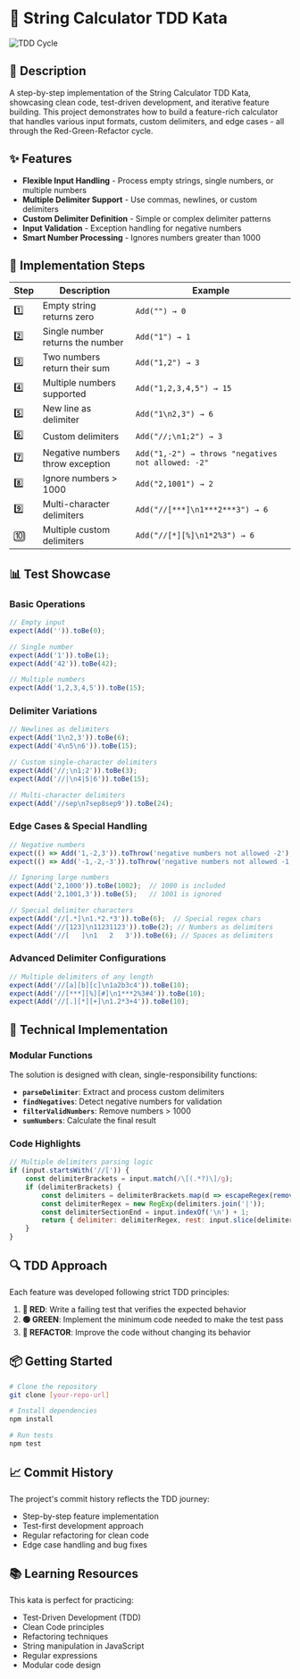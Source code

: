 # 🧮 String Calculator TDD Kata

![TDD Cycle](https://upload.wikimedia.org/wikipedia/commons/0/0b/TDD_Global_Lifecycle.png)

## 📝 Description

A step-by-step implementation of the String Calculator TDD Kata, showcasing clean code, test-driven development, and iterative feature building. This project demonstrates how to build a feature-rich calculator that handles various input formats, custom delimiters, and edge cases - all through the Red-Green-Refactor cycle.

## ✨ Features

- **Flexible Input Handling** - Process empty strings, single numbers, or multiple numbers
- **Multiple Delimiter Support** - Use commas, newlines, or custom delimiters
- **Custom Delimiter Definition** - Simple or complex delimiter patterns
- **Input Validation** - Exception handling for negative numbers  
- **Smart Number Processing** - Ignores numbers greater than 1000

## 🚀 Implementation Steps

| Step | Description | Example |
|------|-------------|---------|
| 1️⃣ | Empty string returns zero | `Add("") → 0` |
| 2️⃣ | Single number returns the number | `Add("1") → 1` |
| 3️⃣ | Two numbers return their sum | `Add("1,2") → 3` |
| 4️⃣ | Multiple numbers supported | `Add("1,2,3,4,5") → 15` |
| 5️⃣ | New line as delimiter | `Add("1\n2,3") → 6` |
| 6️⃣ | Custom delimiters | `Add("//;\n1;2") → 3` |
| 7️⃣ | Negative numbers throw exception | `Add("1,-2") → throws "negatives not allowed: -2"` |
| 8️⃣ | Ignore numbers > 1000 | `Add("2,1001") → 2` |
| 9️⃣ | Multi-character delimiters | `Add("//[***]\n1***2***3") → 6` |
| 🔟 | Multiple custom delimiters | `Add("//[*][%]\n1*2%3") → 6` |

## 📊 Test Showcase

### Basic Operations
```javascript
// Empty input
expect(Add('')).toBe(0);

// Single number
expect(Add('1')).toBe(1);
expect(Add('42')).toBe(42);

// Multiple numbers
expect(Add('1,2,3,4,5')).toBe(15);
```

### Delimiter Variations
```javascript
// Newlines as delimiters
expect(Add('1\n2,3')).toBe(6);
expect(Add('4\n5\n6')).toBe(15);

// Custom single-character delimiters
expect(Add('//;\n1;2')).toBe(3);
expect(Add('//|\n4|5|6')).toBe(15);

// Multi-character delimiters
expect(Add('//sep\n7sep8sep9')).toBe(24);
```

### Edge Cases & Special Handling
```javascript
// Negative numbers
expect(() => Add('1,-2,3')).toThrow('negative numbers not allowed -2');
expect(() => Add('-1,-2,-3')).toThrow('negative numbers not allowed -1,-2,-3');

// Ignoring large numbers
expect(Add('2,1000')).toBe(1002);  // 1000 is included
expect(Add('2,1001,3')).toBe(5);   // 1001 is ignored

// Special delimiter characters
expect(Add('//[.*]\n1.*2.*3')).toBe(6);  // Special regex chars
expect(Add('//[123]\n11231123')).toBe(2); // Numbers as delimiters
expect(Add('//[   ]\n1   2   3')).toBe(6); // Spaces as delimiters
```

### Advanced Delimiter Configurations
```javascript
// Multiple delimiters of any length
expect(Add('//[a][b][c]\n1a2b3c4')).toBe(10);
expect(Add('//[***][%][#]\n1***2%3#4')).toBe(10);
expect(Add('//[.][*][+]\n1.2*3+4')).toBe(10);
```

## 🧠 Technical Implementation

### Modular Functions
The solution is designed with clean, single-responsibility functions:

- **`parseDelimiter`**: Extract and process custom delimiters
- **`findNegatives`**: Detect negative numbers for validation
- **`filterValidNumbers`**: Remove numbers > 1000
- **`sumNumbers`**: Calculate the final result

### Code Highlights

```javascript
// Multiple delimiters parsing logic
if (input.startsWith('//[')) {
    const delimiterBrackets = input.match(/\[(.*?)\]/g);
    if (delimiterBrackets) {
        const delimiters = delimiterBrackets.map(d => escapeRegex(removeBrackets(d)));
        const delimiterRegex = new RegExp(delimiters.join('|'));
        const delimiterSectionEnd = input.indexOf('\n') + 1;
        return { delimiter: delimiterRegex, rest: input.slice(delimiterSectionEnd) };
    }
}
```

## 🔍 TDD Approach

Each feature was developed following strict TDD principles:

1. **🔴 RED**: Write a failing test that verifies the expected behavior
2. **🟢 GREEN**: Implement the minimum code needed to make the test pass
3. **🔄 REFACTOR**: Improve the code without changing its behavior

## 📦 Getting Started

```bash
# Clone the repository
git clone [your-repo-url]

# Install dependencies
npm install

# Run tests
npm test
```

## 📈 Commit History

The project's commit history reflects the TDD journey:

- Step-by-step feature implementation
- Test-first development approach
- Regular refactoring for clean code
- Edge case handling and bug fixes

## 📚 Learning Resources

This kata is perfect for practicing:

- Test-Driven Development (TDD)
- Clean Code principles
- Refactoring techniques
- String manipulation in JavaScript
- Regular expressions
- Modular code design
